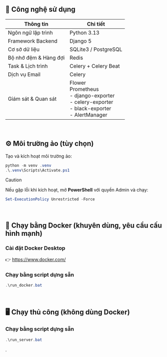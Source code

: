 ## 🚀 Công nghệ sử dụng

| Thông tin             | Chi tiết                                                                                             |
| --------------------- | ---------------------------------------------------------------------------------------------------- |
| Ngôn ngữ lập trình    | Python 3.13                                                                                          |
| Framework Backend     | Django 5                                                                                             |
| Cơ sở dữ liệu         | SQLite3 / PostgreSQL                                                                                 |
| Bộ nhớ đệm & Hàng đợi | Redis                                                                                                |
| Task & Lịch trình     | Celery + Celery Beat                                                                                 |
| Dịch vụ Email         | Celery                                                                                               |
| Giám sát & Quan sát   | Flower<br>Prometheus<br>- django-exporter<br>- celery-exporter<br>- black-exporter<br>- AlertManager |

<br>

## ⚙️ Môi trường ảo (tùy chọn)
Tạo và kích hoạt môi trường ảo:

```powershell
python -m venv .venv
.\.venv\Scripts\Activate.ps1
```

> [!CAUTION]
> Nếu gặp lỗi khi kích hoạt, mở **PowerShell** với quyền Admin và chạy:
>
> ```powershell
> Set-ExecutionPolicy Unrestricted -Force
> ```

<br>

## 🐳 Chạy bằng Docker (khuyên dùng, yêu cầu cấu hình mạnh)
### Cài đặt Docker Desktop
👉 https://www.docker.com/

### Chạy bằng script dựng sẵn
```powershell
.\run_docker.bat
```

<br>

## 🖥️ Chạy thủ công (không dùng Docker)
### Chạy bằng script dựng sẵn
```powershell
.\run_server.bat
```
.
